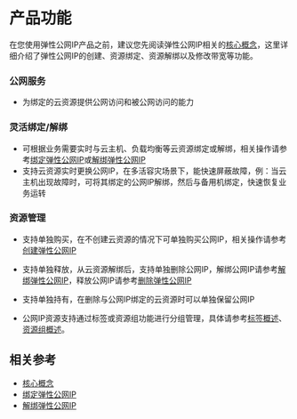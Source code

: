 # 产品功能

在您使用弹性公网IP产品之前，建议您先阅读弹性公网IP相关的[核心概念](Core-Concepts.md)，这里详细介绍了弹性公网IP的创建、资源绑定、资源解绑以及修改带宽等功能。
### 公网服务
  - 为绑定的云资源提供公网访问和被公网访问的能力
### 灵活绑定/解绑
  - 可根据业务需要实时与云主机、负载均衡等云资源绑定或解绑，相关操作请参考[绑定弹性公网IP](../Operation-Guide/Elastic-IP-Management/Associate-Elastic-IP.md)或[解绑弹性公网IP](../Operation-Guide/Elastic-IP-Management/Disassociate-Elastic-IP.md)
  - 支持云资源实时更换公网IP，在多活容灾场景下，能快速屏蔽故障，例：当云主机出现故障时，可将其绑定的公网IP解绑，然后与备用机绑定，快速恢复业务运转
  
### 资源管理
  - 支持单独购买，在不创建云资源的情况下可单独购买公网IP，相关操作请参考[创建弹性公网IP](../Operation-Guide/Elastic-IP-Management/Create-Elastic-IP.md)
 
  - 支持单独释放，从云资源解绑后，支持单独删除公网IP，解绑公网IP请参考[解绑弹性公网IP](../Operation-Guide/Elastic-IP-Management/Disassociate-Elastic-IP.md)，释放公网IP请参考[删除弹性公网IP](../Operation-Guide/Elastic-IP-Management/Delete-Elastic-IP.md)
  - 支持单独持有，在删除与公网IP绑定的云资源时可以单独保留公网IP
  - 公网IP资源支持通过标签或资源组功能进行分组管理，具体请参考[标签概述](https://docs.jdcloud.com/cn/tag-service/product-overview)、[资源组概述](https://docs.jdcloud.com/cn/resourcegroup/productintroduction)。
## 相关参考
- [核心概念](Core-Concepts.md)
- [绑定弹性公网IP](../Operation-Guide/Elastic-IP-Management/Associate-Elastic-IP.md)
- [解绑弹性公网IP](../Operation-Guide/Elastic-IP-Management/Disassociate-Elastic-IP.md)
